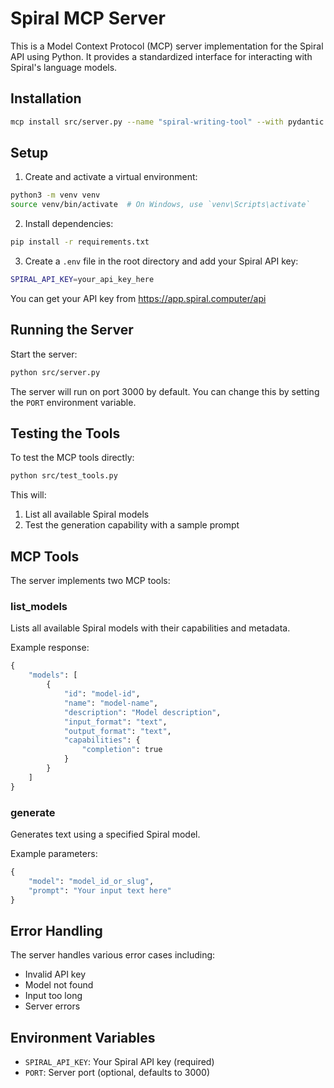 # Spiral MCP Server

This is a Model Context Protocol (MCP) server implementation for the Spiral API using Python. It provides a standardized interface for interacting with Spiral's language models.

## Installation

```bash
mcp install src/server.py --name "spiral-writing-tool" --with pydantic --with requests --with beautifulsoup4 --with httpx
```

## Setup

1. Create and activate a virtual environment:

```bash
python3 -m venv venv
source venv/bin/activate  # On Windows, use `venv\Scripts\activate`
```

2. Install dependencies:

```bash
pip install -r requirements.txt
```

3. Create a `.env` file in the root directory and add your Spiral API key:

```bash
SPIRAL_API_KEY=your_api_key_here
```

You can get your API key from https://app.spiral.computer/api

## Running the Server

Start the server:

```bash
python src/server.py
```

The server will run on port 3000 by default. You can change this by setting the `PORT` environment variable.

## Testing the Tools

To test the MCP tools directly:

```bash
python src/test_tools.py
```

This will:

1. List all available Spiral models
2. Test the generation capability with a sample prompt

## MCP Tools

The server implements two MCP tools:

### list_models

Lists all available Spiral models with their capabilities and metadata.

Example response:

```python
{
    "models": [
        {
            "id": "model-id",
            "name": "model-name",
            "description": "Model description",
            "input_format": "text",
            "output_format": "text",
            "capabilities": {
                "completion": true
            }
        }
    ]
}
```

### generate

Generates text using a specified Spiral model.

Example parameters:

```python
{
    "model": "model_id_or_slug",
    "prompt": "Your input text here"
}
```

## Error Handling

The server handles various error cases including:

- Invalid API key
- Model not found
- Input too long
- Server errors

## Environment Variables

- `SPIRAL_API_KEY`: Your Spiral API key (required)
- `PORT`: Server port (optional, defaults to 3000)

